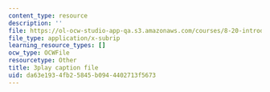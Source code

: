 ```yaml
---
content_type: resource
description: ''
file: https://ol-ocw-studio-app-qa.s3.amazonaws.com/courses/8-20-introduction-to-special-relativity-january-iap-2021/da63e1934fb25845b0944402713f5673_CPaFPYeVKoY.vtt
file_type: application/x-subrip
learning_resource_types: []
ocw_type: OCWFile
resourcetype: Other
title: 3play caption file
uid: da63e193-4fb2-5845-b094-4402713f5673
---
```

